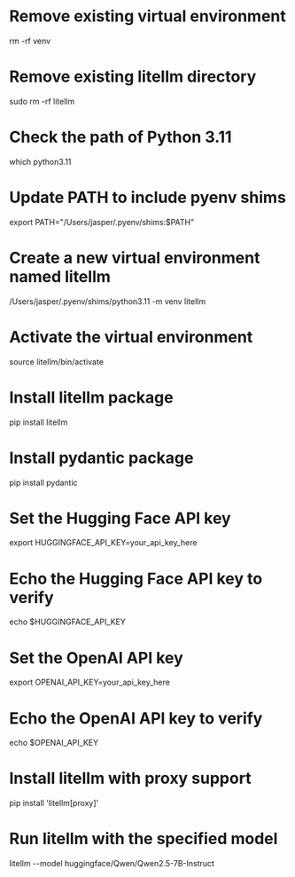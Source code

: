 # Remove existing virtual environment
rm -rf venv

# Remove existing litellm directory
sudo rm -rf litellm

# Check the path of Python 3.11
which python3.11

# Update PATH to include pyenv shims
export PATH="/Users/jasper/.pyenv/shims:$PATH"

# Create a new virtual environment named litellm
/Users/jasper/.pyenv/shims/python3.11 -m venv litellm

# Activate the virtual environment
source litellm/bin/activate

# Install litellm package
pip install litellm

# Install pydantic package
pip install pydantic

# Set the Hugging Face API key
export HUGGINGFACE_API_KEY=your_api_key_here

# Echo the Hugging Face API key to verify
echo $HUGGINGFACE_API_KEY

# Set the OpenAI API key
export OPENAI_API_KEY=your_api_key_here

# Echo the OpenAI API key to verify
echo $OPENAI_API_KEY

# Install litellm with proxy support
pip install 'litellm[proxy]'

# Run litellm with the specified model
litellm --model huggingface/Qwen/Qwen2.5-7B-Instruct

